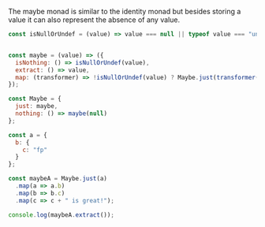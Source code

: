 The maybe monad is similar to the identity monad but besides storing a value it can also represent the absence of any value.

  
```js
const isNullOrUndef = (value) => value === null || typeof value === "undefined";


const maybe = (value) => ({
  isNothing: () => isNullOrUndef(value),
  extract: () => value,
  map: (transformer) => !isNullOrUndef(value) ? Maybe.just(transformer(value)) : Maybe.nothing()
});

const Maybe = {
  just: maybe,
  nothing: () => maybe(null)
};

const a = {
  b: {
    c: "fp"
  }
};

const maybeA = Maybe.just(a)
  .map(a => a.b)
  .map(b => b.c)
  .map(c => c + " is great!");

console.log(maybeA.extract());
```

